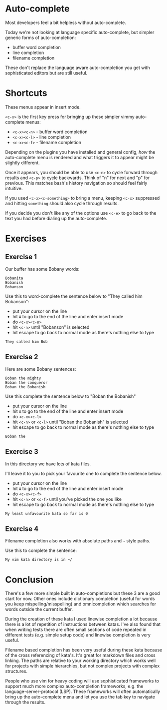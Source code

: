 # Auto-complete

Most developers feel a bit helpless without auto-complete.

Today we're not looking at language specific auto-complete, but simpler generic forms of auto-completion:

- buffer word completion
- line completion
- filename completion

These don't replace the language aware auto-completion you get with sophisticated editors but are still useful.

# Shortcuts

These menus appear in insert mode.

`<c-x>` is the first key press for bringing up these simpler vimmy auto-complete menus:

- `<c-x><c-n>` - buffer word completion
- `<c-x><c-l>` - line completion
- `<c-x><c-f>` - filename completion

Depending on the plugins you have installed and general config, _how_ the auto-complete menu is rendered
and what triggers it to appear might be slightly different.

Once it appears, you should be able to use `<c-n>` to cycle forward through results and `<c-p>` to cycle backwards.
Think of "n" for next and "p" for previous.
This matches bash's history navigation so should feel fairly intuitive.

If you used `<c-x><c-something>` to bring a menu, keeping `<c-x>` suppressed and hitting `something` should also
cycle through results.

If you decide you don't like any of the options use `<c-e>` to go back to the text you
had before dialing up the auto-complete.

# Exercises

## Exercise 1

Our buffer has some Bobany words:

```
Bobanita
Bobanish
Bobanson
```

Use this to word-complete the sentence below to "They called him Bobanson":

- put your cursor on the line
- hit `A` to go to the end of the line and enter insert mode
- do `<c-x><c-n>`
- hit `<c-n>` until "Bobanson" is selected
- hit escape to go back to normal mode as there's nothing else to type

```
They called him Bob
```

## Exercise 2

Here are some Bobany sentences:

```
Boban the mighty
Boban the conqueror
Boban the Bobanish
```

Use this complete the sentence below to "Boban the Bobanish"

- put your cursor on the line
- hit `A` to go to the end of the line and enter insert mode
- do `<c-x><c-l>`
- hit `<c-n>` or `<c-l>` until "Boban the Bobanish" is selected
- hit escape to go back to normal mode as there's nothing else to type

```
Boban the
```

## Exercise 3

In this directory we have lots of kata files.

I'll leave it to you to pick your favourite one to complete the sentence below.

- put your cursor on the line
- hit `A` to go to the end of the line and enter insert mode
- do `<c-x><c-f>`
- hit `<c-n>` or `<c-f>` until you've picked the one you like
- hit escape to go back to normal mode as there's nothing else to type

```
My least unfavourite kata so far is 0
```

## Exercise 4

Filename completion also works with absolute paths and `~` style paths.

Use this to complete the sentence:

```
My vim kata directory is in ~/
```

# Conclusion

There's a few more simple built in auto-completions but these 3 are a good start for now.
Other ones include dictionary completion (useful for words you keep mispelling/misspelling)
and omnicompletion which searches for words outside the current buffer.

During the creation of these kata I used linewise completion a lot because there is a lot
of repetition of instructions between katas.
I've also found that when writing tests there are often small sections of code repeated in different
tests (e.g. simple setup code) and linewise completion is very useful.

Filename based completion has been very useful during these kata because of the cross referencing of kata's.
It's great for markdown files and cross linking.
The paths are relative to your working directory which works well for projects with simple hierarchies,
but not complex projects with complex structures.

People who use vim for heavy coding will use sophisticated frameworks to support much more complex
auto-completion frameworks, e.g. the language-server-protocol (LSP).
These frameworks will often automatically bring up the auto-complete menu and let you use the tab key to navigate
through the results.
